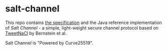 salt-channel
============

This repo contains [the specification](files/spec-salt-channel.md) and the 
Java reference implementation of 
*Salt Channel* - a simple, light-weight secure channel protocol based on 
[TweetNaCl](http://tweetnacl.cr.yp.to/) by Bernstein et al.

Salt Channel is "Powered by Curve25519".

